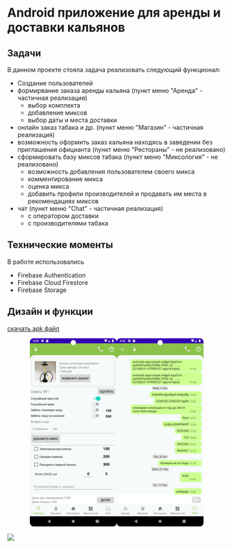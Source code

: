 # Android приложение для аренды и доставки кальянов

## Задачи

В данном проекте стояла задача реализовать следующий функционал:
- Создание пользователей
- формирвание заказа аренды кальяна (пункт меню "Аренда" - частичная реализация)
  - выбор комплекта
  - добавление миксов
  - выбор даты и места доставки
- онлайн заказ табака и др. (пункт меню "Магазин" - частичная реализация)
- возможность оформить заказ кальяна находясь в заведении без приглашения официанта (пункт меню "Рестораны" - не реализовано)
- сформировать базу миксов табака (пункт меню "Миксология" - не реализовано)
  - возможность добавления пользователем своего микса
  - комментирование микса
  - оценка микса
  - добавить профили производителей и продавать им места в рекомендациях миксов
- чат (пункт меню "Chat" - частичная реализация)
  - с оператором доставки
  - с производителями табака

## Технические моменты

В работе использовались 
- Firebase Authentication
- Firebase Cloud Firestore
- Firebase Storage

## Дизайн и функции
[скачать apk файл](readme/allsmokeme.apk)

<p align="center"><img src="readme/Screenshot_20230217_165116.png" width="200"/><img src="readme/Screenshot_20230217_165220.png" width="200"/></p>
<img src="./readme/device-2023-02-17-161042.gif" width="200"/>